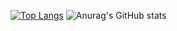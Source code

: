 [![Top Langs](https://github-readme-stats.vercel.app/api/top-langs/?username=FelipeFFR&layout=compact&theme=transparent)](https://github.com/FelipeFFR)
![Anurag's GitHub stats](https://github-readme-stats.vercel.app/api?username=FelipeFFR&show_icons=true&theme=transparent)
